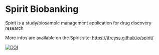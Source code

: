 # Spirit Biobanking
Spirit is a study/biosample management application for drug discovery research

More infos are available on the Spirit site: https://jfreyss.github.io/spirit/

[![DOI](https://zenodo.org/badge/DOI/10.5281/zenodo.167753.svg)](https://doi.org/10.5281/zenodo.167753)
